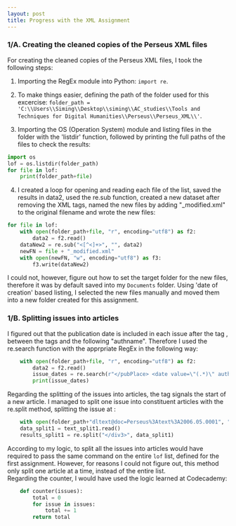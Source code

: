 ```yaml
---
layout: post
title: Progress with the XML Assignment
---
```


### 1/A. Creating the cleaned copies of the Perseus XML files
For creating the cleaned copies of the Perseus XML files, I took the following steps:  

1. Importing the RegEx module into Python: `import re`.  

2. To make things easier, defining the path of the folder used for this excercise: `folder_path = 'C:\\Users\\Siming\\Desktop\\siming\\AC_studies\\Tools and Techniques for Digital Humanities\\Perseus\\Perseus_XML\\'`.  

3. Importing the OS (Operation System) module and listing files in the folder with the 'listdir' function, followed by printing the full paths of the files to check the results:  
```python
import os
lof = os.listdir(folder_path)
for file in lof:
    print(folder_path+file)
```
    
4. I created a loop for opening and reading each file of the list, saved the results in data2, used the re.sub function, 
created a new dataset after removing the XML tags, named the new files by adding "_modified.xml" to the original filename 
and wrote the new files:
```python
for file in lof:
    with open(folder_path+file, "r", encoding="utf8") as f2:
        data2 = f2.read()
    dataNew2 = re.sub("<[^<]+>", "", data2)
    newFN = file + "_modified.xml"
    with open(newFN, "w", encoding="utf8") as f3:
        f3.write(dataNew2)
```

I could not, however, figure out how to set the target folder for the new files, therefore it was by default saved into my
`Documents` folder. Using 'date of creation' based listing, I selected the new files manually and moved them into a new folder
created for this assignment.  


### 1/B. Splitting issues into articles
I figured out that the publication date is included in each issue after the tag <date value>, between the tags </pubPlace> and the following "authname". Therefore I used the re.search function with the apprpriate RegEx in the following way:  
```python
    with open(folder_path+file, "r", encoding="utf8") as f2:
        data2 = f2.read()
        issue_dates = re.search(r"</pubPlace> <date value=\"(.*)\" authname", data2).group(1)
        print(issue_dates)
```  
Regarding the splitting of the issues into articles, the tag <div3> signals the start of a new article. I managed to split one issue into
constituent articles with the re.split method, splitting the issue at </div3>:  
```python
    with open(folder_path+"dltext@doc=Perseus%3Atext%3A2006.05.0001", "r", encoding="utf8") as text_split1:
    data_split1 = text_split1.read()
    results_split1 = re.split("</div3>", data_split1)
```  
According to my logic, to split all the issues into articles would have required to pass the same command on the entire `lof` list, defined for the first assignment. However, for reasons I could not figure out, this method only split one article at a time, instead of the entire list.  
Regarding the counter, I would have used the logic learned at Codecademy:  
```python
    def counter(issues):
        total = 0
        for issue in issues:
            total += 1
        return total
```

    
